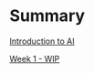 # Summary

[Introduction to AI](./index.md)
<!-- - [Week 1,2 - Data, Numpy, Matrices, Error/Loss functions and Regression](./week1_2/index.md) -->
[Week 1 - WIP](./week1/index.md)
<!-- - [Week 3,4 - Non-Linear Regression, OLS, and Log Loss](./week3_4/index.md) -->
<!-- - [Week 5,6 - Classification: SVMs, Naive Bayes, KNN and Decision Trees](./week5_6/index.md) -->
<!-- - [Week 7,8 - Classification & Intro to Unsupervised Learning: Clustering & Dimensional Reduction](./week7_8/index.md) -->
<!-- - [Week 9,10 - Neural Networks: ANNs, DNNs, and CNNs](./week9_10/index.md) -->
<!-- - [Week 6 – Scripting, CI, and Autograding](./week6/index.md) -->
<!-- - [Week 7 – Doing it All from the Command Line](./week7/index.md) -->
<!-- - [Week 8 - Debuggers and Controlling Processes](./week8/index.md) -->
<!-- - [Week 9 - Code Review/It Works on My Machine](./week9/index.md) -->
<!-- - [Week 10 - Wrapping Up](./week10/index.md) -->